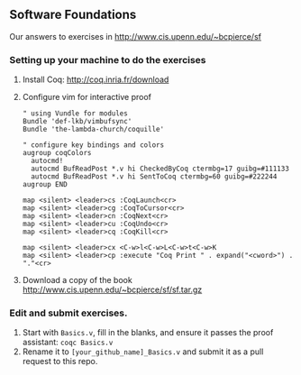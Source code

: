 ## Software Foundations

Our answers to exercises in http://www.cis.upenn.edu/~bcpierce/sf

### Setting up your machine to do the exercises

1. Install Coq: http://coq.inria.fr/download
2. Configure vim for interactive proof

   ```viml
   " using Vundle for modules
   Bundle 'def-lkb/vimbufsync'
   Bundle 'the-lambda-church/coquille'
   
   " configure key bindings and colors
   augroup coqColors
     autocmd!
     autocmd BufReadPost *.v hi CheckedByCoq ctermbg=17 guibg=#111133
     autocmd BufReadPost *.v hi SentToCoq ctermbg=60 guibg=#222244
   augroup END

   map <silent> <leader>cs :CoqLaunch<cr>
   map <silent> <leader>cg :CoqToCursor<cr>
   map <silent> <leader>cn :CoqNext<cr>
   map <silent> <leader>cu :CoqUndo<cr>
   map <silent> <leader>cq :CoqKill<cr>
  
   map <silent> <leader>cx <C-w>l<C-w>L<C-w>t<C-w>K
   map <silent> <leader>cp :execute "Coq Print " . expand("<cword>") . "."<cr>
   ```
3. Download a copy of the book http://www.cis.upenn.edu/~bcpierce/sf/sf.tar.gz

### Edit and submit exercises.

1. Start with `Basics.v`, fill in the blanks, and ensure it passes
   the proof assistant: `coqc Basics.v`
2. Rename it to `[your_github_name]_Basics.v` and submit it
   as a pull request to this repo.

